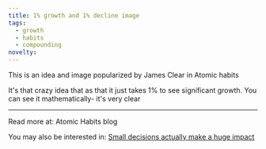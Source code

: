 ```yaml
---
title: 1% growth and 1% decline image
tags:
  - growth
  - habits
  - compounding
novelty:
---
```


This is an idea and image popularized by James Clear in Atomic habits

It's that crazy idea that as that it just takes 1% to see significant growth. You can see it mathematically- it's very clear

----

Read more at: Atomic Habits blog

You may also be interested in: [Small decisions actually make a huge impact](Notes/Small%20decisions%20actually%20make%20a%20huge%20impact.md)